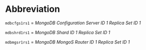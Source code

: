 # Abbreviation

`mdbcfgs1rs1` = _MongoDB Configuration Server ID 1 Replica Set ID 1_

`mdbshrd1rs1` = _MongoDB Shard ID 1 Replica Set ID 1_

`mdbmgsr1rs1` = _MongoDB MongoS Router ID 1 Replica Set ID 1_
